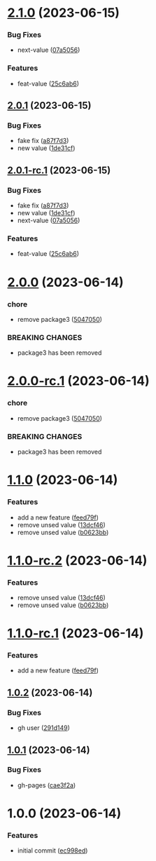 # [2.1.0](https://github.com/konstellation-io/release-workflow-poc/compare/v2.0.1...v2.1.0) (2023-06-15)


### Bug Fixes

* next-value ([07a5056](https://github.com/konstellation-io/release-workflow-poc/commit/07a5056e571e8ea684e00cc1007f1976021f0a1f))


### Features

* feat-value ([25c6ab6](https://github.com/konstellation-io/release-workflow-poc/commit/25c6ab6cafa5f0850fa626538c715334c319533c))

## [2.0.1](https://github.com/konstellation-io/release-workflow-poc/compare/v2.0.0...v2.0.1) (2023-06-15)

### Bug Fixes

* fake fix ([a87f7d3](https://github.com/konstellation-io/release-workflow-poc/commit/a87f7d3f36f6c56b3c9e25bf61f57311401f9b50))
* new value ([1de31cf](https://github.com/konstellation-io/release-workflow-poc/commit/1de31cfaf1522dba8758057f2af2f5dedb1bff14))

## [2.0.1-rc.1](https://github.com/konstellation-io/release-workflow-poc/compare/v2.0.0...v2.0.1-rc.1) (2023-06-15)


### Bug Fixes

* fake fix ([a87f7d3](https://github.com/konstellation-io/release-workflow-poc/commit/a87f7d3f36f6c56b3c9e25bf61f57311401f9b50))
* new value ([1de31cf](https://github.com/konstellation-io/release-workflow-poc/commit/1de31cfaf1522dba8758057f2af2f5dedb1bff14))
* next-value ([07a5056](https://github.com/konstellation-io/release-workflow-poc/commit/07a5056e571e8ea684e00cc1007f1976021f0a1f))


### Features

* feat-value ([25c6ab6](https://github.com/konstellation-io/release-workflow-poc/commit/25c6ab6cafa5f0850fa626538c715334c319533c))

# [2.0.0](https://github.com/konstellation-io/release-workflow-poc/compare/v1.1.0...v2.0.0) (2023-06-14)


### chore

* remove package3 ([5047050](https://github.com/konstellation-io/release-workflow-poc/commit/5047050fbfa272744fefe6548b4bf9778d865995))


### BREAKING CHANGES

* package3 has been removed

# [2.0.0-rc.1](https://github.com/konstellation-io/release-workflow-poc/compare/v1.1.0...v2.0.0-rc.1) (2023-06-14)


### chore

* remove package3 ([5047050](https://github.com/konstellation-io/release-workflow-poc/commit/5047050fbfa272744fefe6548b4bf9778d865995))


### BREAKING CHANGES

* package3 has been removed

# [1.1.0](https://github.com/konstellation-io/release-workflow-poc/compare/v1.0.2...v1.1.0) (2023-06-14)


### Features

* add a new feature ([feed79f](https://github.com/konstellation-io/release-workflow-poc/commit/feed79f82172d57a5887b4f6d79da17fd31a5d2b))
* remove unsed value ([13dcf46](https://github.com/konstellation-io/release-workflow-poc/commit/13dcf46b3859bedc26d1a95bdfd04cef6b636667))
* remove unsed value ([b0623bb](https://github.com/konstellation-io/release-workflow-poc/commit/b0623bb204135a806ed7cc5b6c3951bea2aa7419))

# [1.1.0-rc.2](https://github.com/konstellation-io/release-workflow-poc/compare/v1.1.0-rc.1...v1.1.0-rc.2) (2023-06-14)


### Features

* remove unsed value ([13dcf46](https://github.com/konstellation-io/release-workflow-poc/commit/13dcf46b3859bedc26d1a95bdfd04cef6b636667))
* remove unsed value ([b0623bb](https://github.com/konstellation-io/release-workflow-poc/commit/b0623bb204135a806ed7cc5b6c3951bea2aa7419))

# [1.1.0-rc.1](https://github.com/konstellation-io/release-workflow-poc/compare/v1.0.2...v1.1.0-rc.1) (2023-06-14)


### Features

* add a new feature ([feed79f](https://github.com/konstellation-io/release-workflow-poc/commit/feed79f82172d57a5887b4f6d79da17fd31a5d2b))

## [1.0.2](https://github.com/konstellation-io/release-workflow-poc/compare/v1.0.1...v1.0.2) (2023-06-14)


### Bug Fixes

* gh user ([291d149](https://github.com/konstellation-io/release-workflow-poc/commit/291d1498ca660c936cf9217f07600e8833c8b238))

## [1.0.1](https://github.com/konstellation-io/release-workflow-poc/compare/v1.0.0...v1.0.1) (2023-06-14)


### Bug Fixes

* gh-pages ([cae3f2a](https://github.com/konstellation-io/release-workflow-poc/commit/cae3f2a21d63bcc0409ca7a8c721f62a51e8fcae))

# 1.0.0 (2023-06-14)


### Features

* initial commit ([ec998ed](https://github.com/konstellation-io/release-workflow-poc/commit/ec998edd49930871121ea5165336b104453209cb))
